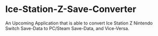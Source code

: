 # Ice-Station-Z-Save-Converter
An Upcoming Application that is able to convert Ice Station Z Nintendo Switch Save-Data to PC/Steam Save-Data, and Vice-Versa.
